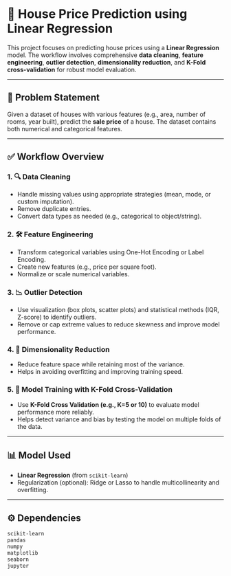 # 🏡 House Price Prediction using Linear Regression

This project focuses on predicting house prices using a **Linear Regression** model. The workflow involves comprehensive **data cleaning**, **feature engineering**, **outlier detection**, **dimensionality reduction**, and **K-Fold cross-validation** for robust model evaluation.

---


## 🧠 Problem Statement

Given a dataset of houses with various features (e.g., area, number of rooms, year built), predict the **sale price** of a house. The dataset contains both numerical and categorical features.

---

## ✅ Workflow Overview

### 1. 🔍 Data Cleaning
- Handle missing values using appropriate strategies (mean, mode, or custom imputation).
- Remove duplicate entries.
- Convert data types as needed (e.g., categorical to object/string).

### 2. 🛠️ Feature Engineering
- Transform categorical variables using One-Hot Encoding or Label Encoding.
- Create new features (e.g., price per square foot).
- Normalize or scale numerical variables.

### 3. 📉 Outlier Detection
- Use visualization (box plots, scatter plots) and statistical methods (IQR, Z-score) to identify outliers.
- Remove or cap extreme values to reduce skewness and improve model performance.

### 4. 📐 Dimensionality Reduction
- Reduce feature space while retaining most of the variance.
- Helps in avoiding overfitting and improving training speed.

### 5. 🔁 Model Training with K-Fold Cross-Validation
- Use **K-Fold Cross Validation (e.g., K=5 or 10)** to evaluate model performance more reliably.
- Helps detect variance and bias by testing the model on multiple folds of the data.

---

## 📊 Model Used

- **Linear Regression** (from `scikit-learn`)
- Regularization (optional): Ridge or Lasso to handle multicollinearity and overfitting.

---

## ⚙️ Dependencies

```bash
scikit-learn
pandas
numpy
matplotlib
seaborn
jupyter



